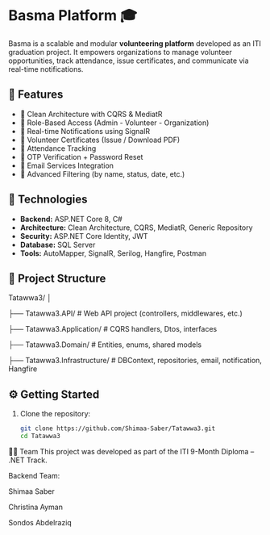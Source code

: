 
# Basma Platform 🎓

Basma is a scalable and modular **volunteering platform** developed as an ITI graduation project. It empowers organizations to manage volunteer opportunities, track attendance, issue certificates, and communicate via real-time notifications.

## 🚀 Features

- 🧠 Clean Architecture with CQRS & MediatR  
- 👥 Role-Based Access (Admin - Volunteer - Organization)  
- 🔔 Real-time Notifications using SignalR  
- 📜 Volunteer Certificates (Issue / Download PDF)  
- 📅 Attendance Tracking  
- 🔐 OTP Verification + Password Reset  
- 📧 Email Services Integration  
- 🔎 Advanced Filtering (by name, status, date, etc.)  


## 🧰 Technologies

- **Backend:** ASP.NET Core 8, C#  
- **Architecture:** Clean Architecture, CQRS, MediatR, Generic Repository  
- **Security:** ASP.NET Core Identity, JWT  
- **Database:** SQL Server  
- **Tools:** AutoMapper, SignalR, Serilog, Hangfire, Postman  

## 📂 Project Structure
Tatawwa3/
│

├── Tatawwa3.API/ # Web API project (controllers, middlewares, etc.)

├── Tatawwa3.Application/ # CQRS handlers, Dtos, interfaces

├── Tatawwa3.Domain/ # Entities, enums, shared models

├── Tatawwa3.Infrastructure/ # DBContext, repositories, email, notification, Hangfire


## ⚙️ Getting Started

1. Clone the repository:
   ```bash
   git clone https://github.com/Shimaa-Saber/Tatawwa3.git
   cd Tatawwa3
   
👩‍💻 Team
This project was developed as part of the ITI 9-Month Diploma – .NET Track.

Backend Team:

Shimaa Saber

Christina Ayman

Sondos Abdelraziq

